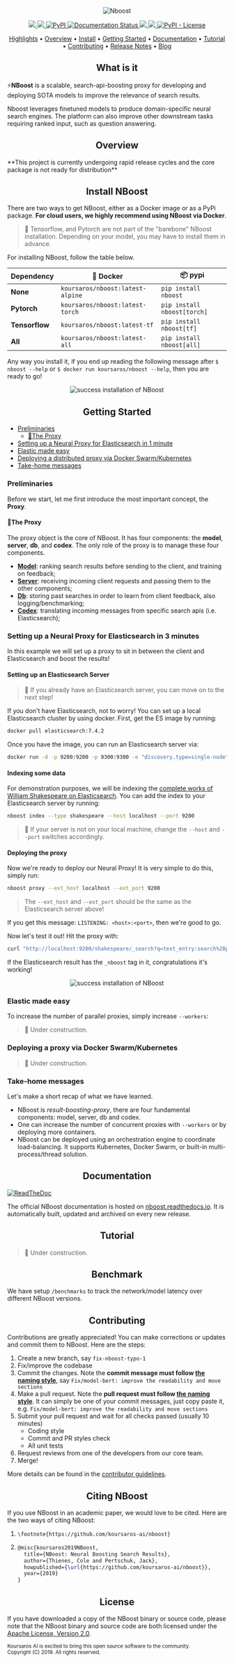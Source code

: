 <p align="center">
<img src="https://github.com/koursaros-ai/nboost/raw/master/.github/banner.png?raw=true" alt="Nboost">
</p>

<p align="center">
<a href="https://cloud.drone.io/koursaros-ai/nboost">
    <img src="https://cloud.drone.io/api/badges/koursaros-ai/nboost/status.svg" />
</a>
<a href="https://pypi.org/project/nboost/">
    <img src="https://img.shields.io/pypi/pyversions/nboost.svg" />
</a>
<a href="https://pypi.org/project/nboost/">
    <img alt="PyPI" src="https://img.shields.io/pypi/v/nboost.svg">
</a>
<a href='https://nboost.readthedocs.io/en/latest/'>
    <img src='https://readthedocs.org/projects/nboost/badge/?version=latest' alt='Documentation Status' />
</a>
<a href="https://www.codacy.com/app/koursaros-ai/nboost?utm_source=github.com&amp;utm_medium=referral&amp;utm_content=koursaros-ai/nboost&amp;utm_campaign=Badge_Grade">
    <img src="https://api.codacy.com/project/badge/Grade/a9ce545b9f3846ba954bcd449e090984"/>
</a>
<a href="https://codecov.io/gh/koursaros-ai/neural_rerank">
  <img src="https://codecov.io/gh/koursaros-ai/neural_rerank/branch/master/graph/badge.svg" />
</a>
<a href='https://github.com/koursaros-ai/nboost/blob/master/LICENSE'>
    <img alt="PyPI - License" src="https://img.shields.io/pypi/l/nboost.svg">
</a>
</p>

<p align="center">
  <a href="#highlights">Highlights</a> •
  <a href="#overview">Overview</a> •
  <a href="#install-nboost">Install</a> •
  <a href="#getting-started">Getting Started</a> •
  <a href="#documentation">Documentation</a> •
  <a href="#tutorial">Tutorial</a> •
  <a href="#contributing">Contributing</a> •
  <a href="./CHANGELOG.md">Release Notes</a> •
  <a href="https://koursaros-ai.github.io/Live-Fact-Checking-Algorithms-in-the-Era-of-Fake-News/">Blog</a>  
</p>

<h2 align="center">What is it</h2>

⚡**NBoost** is a scalable, search-api-boosting proxy for developing and deploying SOTA models to improve the relevance of search results.
 
Nboost leverages finetuned models to produce domain-specific neural search engines. The platform can also improve other downstream tasks requiring ranked input, such as question answering.

<h2 align="center">Overview</h2>
**This project is currently undergoing rapid release cycles and the core package is not ready for distribution**


<h2 align="center">Install NBoost</h2>

There are two ways to get NBoost, either as a Docker image or as a PyPi package. **For cloud users, we highly recommend using NBoost via Docker**. 
> 🚸 Tensorflow, and Pytorch are not part of the "barebone" NBoost installation. Depending on your model, you may have to install them in advance.

For installing NBoost, follow the table below.

Dependency      | 🐳 Docker                             | 📦 pypi
--------------- | ------------------------------------- | --------------------------
**None**        | `koursaros/nboost:latest-alpine`      | `pip install nboost`
**Pytorch**     | `koursaros/nboost:latest-torch`       | `pip install nboost[torch]`      
**Tensorflow**  | `koursaros/nboost:latest-tf`          | `pip install nboost[tf]`
**All**         | `koursaros/nboost:latest-all`         | `pip install nboost[all]` 


Any way you install it, if you end up reading the following message after `$ nboost --help` or `$ docker run koursaros/nboost --help`, then you are ready to go!

<p align="center">
<img src="https://github.com/koursaros-ai/nboost/raw/master/.github/cli-help.svg?sanitize=true" alt="success installation of NBoost">
</p>


<h2 align="center">Getting Started</h2>

- [Preliminaries](#-preliminaries)
  * [📡The Proxy](#microservice)
- [Setting up a Neural Proxy for Elasticsearch in 1 minute](#Setting-up-a-Neural-Proxy-for-Elasticsearch-in-1-minute)
- [Elastic made easy](#elastic-made-easy)
- [Deploying a distributed proxy via Docker Swarm/Kubernetes](#deploying-a-flow-via-docker-swarmkubernetes)
- [‍Take-home messages](#-take-home-messages)


### Preliminaries

Before we start, let me first introduce the most important concept, the **Proxy**.

#### 📡The Proxy

The proxy object is the core of NBoost. It has four components: the **model**, **server**, **db**, and **codex**. The only role of the proxy is to manage these four components.

- [**Model**](http://nboost.readthedocs.io/en/latest/chapter/component.html#model): ranking search results before sending to the client, and training on feedback;
- [**Server**](http://nboost.readthedocs.io/en/latest/chapter/component.html#server): receiving incoming client requests and passing them to the other components;
- [**Db**](http://nboost.readthedocs.io/en/latest/chapter/component.html#db): storing past searches in order to learn from client feedback, also logging/benchmarking;
- [**Codex**](http://nboost.readthedocs.io/en/latest/chapter/component.html#codex): translating incoming messages from specific search apis (i.e. Elasticsearch);


### Setting up a Neural Proxy for Elasticsearch in 3 minutes

In this example we will set up a proxy to sit in between the client and Elasticsearch and boost the results!

#### Setting up an Elasticsearch Server
> 🔔 If you already have an Elasticsearch server, you can move on to the next step!

If you don't have Elasticsearch, not to worry! You can set up a local Elasticsearch cluster by using docker. First, get the ES image by running:
```bash
docker pull elasticsearch:7.4.2
```
Once you have the image, you can run an Elasticsearch server via:
```bash
docker run -d -p 9200:9200 -p 9300:9300 -e "discovery.type=single-node" elasticsearch:7.4.2
```

#### Indexing some data
For demonstration purposes, we will be indexing the [complete works of William Shakespeare on Elasticsearch](https://www.elastic.co/guide/en/kibana/7.1/tutorial-load-dataset.html). You can add the index to your Elasticsearch server by running:
```bash
nboost index --type shakespeare --host localhost --port 9200
```` 
> 📢 If your server is not on your local machine, change the `--host` and `--port` switches accordingly.

#### Deploying the proxy
Now we're ready to deploy our Neural Proxy! It is very simple to do this, simply run:
```bash
nboost proxy --ext_host localhost --ext_port 9200
```
> The `--ext_host` and `--ext_port` should be the same as the Elasticsearch server above!

If you get this message: `LISTENING: <host>:<port>`, then we're good to go.

Now let's test it out! Hit the proxy with:
```bash
curl "http://localhost:9200/shakespeare/_search?q=text_entry:search%20profitable&pretty&size=2"
```

If the Elasticsearch result has the `_nboost` tag in it, congratulations it's working!
<p align="center">
<img src="https://github.com/koursaros-ai/nboost/raw/master/.github/cli-help.svg?sanitize=true" alt="success installation of NBoost">
</p>

### Elastic made easy
To increase the number of parallel proxies, simply increase `--workers`:
> 🚧 Under construction.

### Deploying a proxy via Docker Swarm/Kubernetes
> 🚧 Under construction.


### Take-home messages

Let's make a short recap of what we have learned. 

- NBoost is *result-boosting-proxy*, there are four fundamental components: model, server, db and codex.
- One can increase the number of concurrent proxies with `--workers` or by deploying more containers.
- NBoost can be deployed using an orchestration engine to coordinate load-balancing. It supports Kubernetes, Docker Swarm,  or built-in multi-process/thread solution. 


<h2 align="center">Documentation</h2>

[![ReadTheDoc](https://readthedocs.org/projects/nboost/badge/?version=latest&style=for-the-badge)](https://nboost.readthedocs.io)

The official NBoost documentation is hosted on [nboost.readthedocs.io](http://nboost.readthedocs.io/). It is automatically built, updated and archived on every new release.

<h2 align="center">Tutorial</h2>

> 🚧 Under construction.

<h2 align="center">Benchmark</h2>

We have setup `/benchmarks` to track the network/model latency over different NBoost versions.


<h2 align="center">Contributing</h2>

Contributions are greatly appreciated! You can make corrections or updates and commit them to NBoost. Here are the steps:

1. Create a new branch, say `fix-nboost-typo-1`
2. Fix/improve the codebase
3. Commit the changes. Note the **commit message must follow [the naming style](./CONTRIBUTING.md#commit-message-naming)**, say `Fix/model-bert: improve the readability and move sections`
4. Make a pull request. Note the **pull request must follow [the naming style](./CONTRIBUTING.md#commit-message-naming)**. It can simply be one of your commit messages, just copy paste it, e.g. `Fix/model-bert: improve the readability and move sections`
5. Submit your pull request and wait for all checks passed (usually 10 minutes)
    - Coding style
    - Commit and PR styles check
    - All unit tests
6. Request reviews from one of the developers from our core team.
7. Merge!

More details can be found in the [contributor guidelines](./CONTRIBUTING.md).

<h2 align="center">Citing NBoost</h2>

If you use NBoost in an academic paper, we would love to be cited. Here are the two ways of citing NBoost:

1.     \footnote{https://github.com/koursaros-ai/nboost}
2. 
    ```latex
    @misc{koursaros2019NBoost,
      title={NBoost: Neural Boosting Search Results},
      author={Thienes, Cole and Pertschuk, Jack},
      howpublished={\url{https://github.com/koursaros-ai/nboost}},
      year={2019}
    }
    ```

<h2 align="center">License</h2>

If you have downloaded a copy of the NBoost binary or source code, please note that the NBoost binary and source code are both licensed under the [Apache License, Version 2.0](./LICENSE).

<sub>
Koursaros AI is excited to bring this open source software to the community.<br>
Copyright (C) 2019. All rights reserved.
</sub>